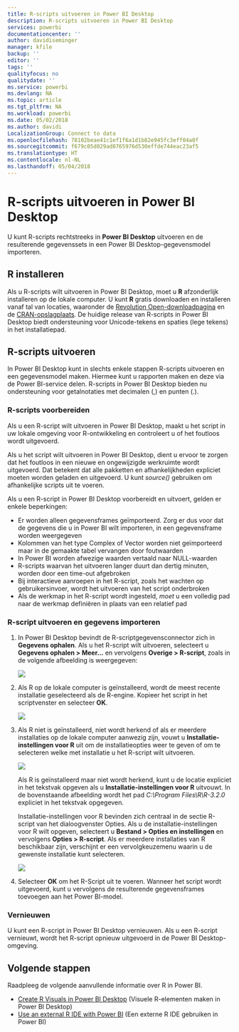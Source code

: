 ```yaml
---
title: R-scripts uitvoeren in Power BI Desktop
description: R-scripts uitvoeren in Power BI Desktop
services: powerbi
documentationcenter: ''
author: davidiseminger
manager: kfile
backup: ''
editor: ''
tags: ''
qualityfocus: no
qualitydate: ''
ms.service: powerbi
ms.devlang: NA
ms.topic: article
ms.tgt_pltfrm: NA
ms.workload: powerbi
ms.date: 05/02/2018
ms.author: davidi
LocalizationGroup: Connect to data
ms.openlocfilehash: 78102beae41c1ef1f6a1d1b82e945fc3eff04a0f
ms.sourcegitcommit: f679c05d029ad0765976d530effde744eac23af5
ms.translationtype: HT
ms.contentlocale: nl-NL
ms.lasthandoff: 05/04/2018
---
```

# <a name="run-r-scripts-in-power-bi-desktop"></a>R-scripts uitvoeren in Power BI Desktop
U kunt R-scripts rechtstreeks in **Power BI Desktop** uitvoeren en de resulterende gegevenssets in een Power BI Desktop-gegevensmodel importeren.

## <a name="install-r"></a>R installeren
Als u R-scripts wilt uitvoeren in Power BI Desktop, moet u **R** afzonderlijk installeren op de lokale computer. U kunt **R** gratis downloaden en installeren vanaf tal van locaties, waaronder de [Revolution Open-downloadpagina](https://mran.revolutionanalytics.com/download/) en de [CRAN-opslagplaats](https://cran.r-project.org/bin/windows/base/). De huidige release van R-scripts in Power BI Desktop biedt ondersteuning voor Unicode-tekens en spaties (lege tekens) in het installatiepad.

## <a name="run-r-scripts"></a>R-scripts uitvoeren
In Power BI Desktop kunt in slechts enkele stappen R-scripts uitvoeren en een gegevensmodel maken. Hiermee kunt u rapporten maken en deze via de Power BI-service delen. R-scripts in Power BI Desktop bieden nu ondersteuning voor getalnotaties met decimalen (,) en punten (.).

### <a name="prepare-an-r-script"></a>R-scripts voorbereiden
Als u een R-script wilt uitvoeren in Power BI Desktop, maakt u het script in uw lokale omgeving voor R-ontwikkeling en controleert u of het foutloos wordt uitgevoerd.

Als u het script wilt uitvoeren in Power BI Desktop, dient u ervoor te zorgen dat het foutloos in een nieuwe en ongewijzigde werkruimte wordt uitgevoerd. Dat betekent dat alle pakketten en afhankelijkheden expliciet moeten worden geladen en uitgevoerd. U kunt *source()* gebruiken om afhankelijke scripts uit te voeren.

Als u een R-script in Power BI Desktop voorbereidt en uitvoert, gelden er enkele beperkingen:

* Er worden alleen gegevensframes geïmporteerd. Zorg er dus voor dat de gegevens die u in Power BI wilt importeren, in een gegevensframe worden weergegeven
* Kolommen van het type Complex of Vector worden niet geïmporteerd maar in de gemaakte tabel vervangen door foutwaarden
* In Power BI worden afwezige waarden vertaald naar NULL-waarden
* R-scripts waarvan het uitvoeren langer duurt dan dertig minuten, worden door een time-out afgebroken
* Bij interactieve aanroepen in het R-script, zoals het wachten op gebruikersinvoer, wordt het uitvoeren van het script onderbroken
* Als de werkmap in het R-script wordt ingesteld, *moet* u een volledig pad naar de werkmap definiëren in plaats van een relatief pad

### <a name="run-your-r-script-and-import-data"></a>R-script uitvoeren en gegevens importeren
1. In Power BI Desktop bevindt de R-scriptgegevensconnector zich in **Gegevens ophalen**. Als u het R-script wilt uitvoeren, selecteert u **Gegevens ophalen &gt; Meer...** en vervolgens **Overige &gt; R-script**, zoals in de volgende afbeelding is weergegeven:
   
   ![](media/desktop-r-scripts/r-scripts-1.png)
2. Als R op de lokale computer is geïnstalleerd, wordt de meest recente installatie geselecteerd als de R-engine. Kopieer het script in het scriptvenster en selecteer **OK**.
   
   ![](media/desktop-r-scripts/r-scripts-2.png)
3. Als R niet is geïnstalleerd, niet wordt herkend of als er meerdere installaties op de lokale computer aanwezig zijn, vouwt u **Installatie-instellingen voor R** uit om de installatieopties weer te geven of om te selecteren welke met installatie u het R-script wilt uitvoeren.
   
   ![](media/desktop-r-scripts/r-scripts-3.png)
   
   Als R is geïnstalleerd maar niet wordt herkend, kunt u de locatie expliciet in het tekstvak opgeven als u **Installatie-instellingen voor R** uitvouwt. In de bovenstaande afbeelding wordt het pad *C:\Program Files\R\R-3.2.0* expliciet in het tekstvak opgegeven.
   
   Installatie-instellingen voor R bevinden zich centraal in de sectie R-script van het dialoogvenster Opties. Als u de installatie-instellingen voor R wilt opgeven, selecteert u **Bestand > Opties en instellingen** en vervolgens **Opties > R-script**. Als er meerdere installaties van R beschikbaar zijn, verschijnt er een vervolgkeuzemenu waarin u de gewenste installatie kunt selecteren.
   
   ![](media/desktop-r-scripts/r-scripts-4.png)
4. Selecteer **OK** om het R-Script uit te voeren. Wanneer het script wordt uitgevoerd, kunt u vervolgens de resulterende gegevensframes toevoegen aan het Power BI-model.

### <a name="refresh"></a>Vernieuwen
U kunt een R-script in Power BI Desktop vernieuwen. Als u een R-script vernieuwt, wordt het R-script opnieuw uitgevoerd in de Power BI Desktop-omgeving.

## <a name="next-steps"></a>Volgende stappen
Raadpleeg de volgende aanvullende informatie over R in Power BI.

* [Create R Visuals in Power BI Desktop](desktop-r-visuals.md) (Visuele R-elementen maken in Power BI Desktop)
* [Use an external R IDE with Power BI](desktop-r-ide.md) (Een externe R IDE gebruiken in Power BI)

